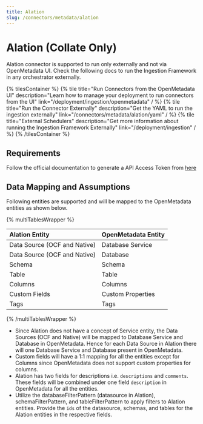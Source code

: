 ```yaml
---
title: Alation
slug: /connectors/metadata/alation
---
```


# Alation (Collate Only)
Alation connector is supported to run only externally and not via OpenMetadata UI.
Check the following docs to run the Ingestion Framework in any orchestrator externally.

{% tilesContainer %}
{% tile
    title="Run Connectors from the OpenMetadata UI"
    description="Learn how to manage your deployment to run connectors from the UI"
    link="/deployment/ingestion/openmetadata"
  / %}
{% tile
    title="Run the Connector Externally"
    description="Get the YAML to run the ingestion externally"
    link="/connectors/metadata/alation/yaml"
  / %}
{% tile
    title="External Schedulers"
    description="Get more information about running the Ingestion Framework Externally"
    link="/deployment/ingestion"
  / %}
{% /tilesContainer %}

## Requirements

Follow the official documentation to generate a API Access Token from [here](https://developer.alation.com/dev/docs/authentication-into-alation-apis)

## Data Mapping and Assumptions

Following entities are supported and will be mapped to the OpenMetadata entities as shown below.

{% multiTablesWrapper %}

| Alation Entity               | OpenMetadata Entity          |
| :----------------------------| :--------------------------- |
| Data Source (OCF and Native) | Database Service             |
| Data Source (OCF and Native) | Database                     |
| Schema                       | Schema                       |
| Table                        | Table                        |
| Columns                      | Columns                      |
| Custom Fields                | Custom Properties            |
| Tags                         | Tags                         |

{% /multiTablesWrapper %}

- Since Alation does not have a concept of Service entity, the Data Sources (OCF and Native) will be mapped to Database Service and Database in OpenMetadata. Hence for each Data Source in Alation there will one Database Service and Database present in OpenMetadata.
- Custom fields will have a 1:1 mapping for all the entities except for Columns since OpenMetadata does not support custom properties for columns.
- Alation has two fields for descriptions i.e. `descriptions` and `comments`. These fields will be combined under one field `description` in OpenMetadata for all the entities.
- Utilize the databaseFilterPattern (datasource in Alation), schemaFilterPattern, and tableFilterPattern to apply filters to Alation entities. Provide the `ids` of the datasource, schemas, and tables for the Alation entities in the respective fields.


